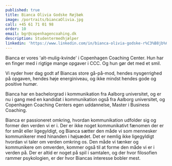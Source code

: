 ```yaml
---
published: true
title: Bianca Olivia Godske Røjbæk
image: /portraits/biancaOlivia.jpg
call: +45 61 71 01 98
order: 10
email: bgr@copenhagencoahing.dk
description: Studentermedhjælper
linkedin: 'https://www.linkedin.com/in/bianca-olivia-godske-r%C3%B8jb%C3%A6k-11a6aa122/'
---
```


Bianca er vores 'alt-mulig-kvinde' i Copenhagen Coaching Center. Hun har en finger med i rigtige mange opgaver i CCC. Og hun gør det med et smil.

Vi nyder hver dag godt af Biancas store gå-på-mod, hendes nysgerrighed på opgaven, hendes høje energiniveau, og ikke mindst hendes gode og positive humør.

Bianca har en bachelorgrad i kommunikation fra Aalborg universitet, og er nu i gang med en kandidat i kommunikation også fra Aalborg universitet, og Copenhagen Coaching Centers egen uddannelse, Master i Business Coaching.

Bianca er passioneret omkring, hvordan kommunikation udfolder sig og former den verden vi er i. Der er ikke noget kommunikativt fænomen der er for småt eller ligegyldigt, og Bianca sætter den måde vi som mennesker kommunikerer med hinanden i højsædet. Det er nemlig ikke ligegyldigt hvordan vi taler om verden omkring os. Den måde vi tænker og kommunikere om omverden, kommer også til at forme den måde vi er i verden på. Der er altid er noget på spil i samtalen, og der hvor filosofien rammer psykologien, er der hvor Biancas interesse bobler mest.
